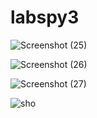 # labspy3
![Screenshot (25)](https://user-images.githubusercontent.com/92738041/141423977-f22551a2-48f6-43c9-9614-bf3c26a663cd.png)

![Screenshot (26)](https://user-images.githubusercontent.com/92738041/141424288-b2aea98c-1491-4694-9a2f-5ea037cf6f67.png)

![Screenshot (27)](https://user-images.githubusercontent.com/92738041/141424376-39d6c6db-2988-4380-aec0-229810176476.png)

![sho](https://user-images.githubusercontent.com/92738041/141649968-2cc7c667-8628-44b3-92b1-c6587335866c.png)
